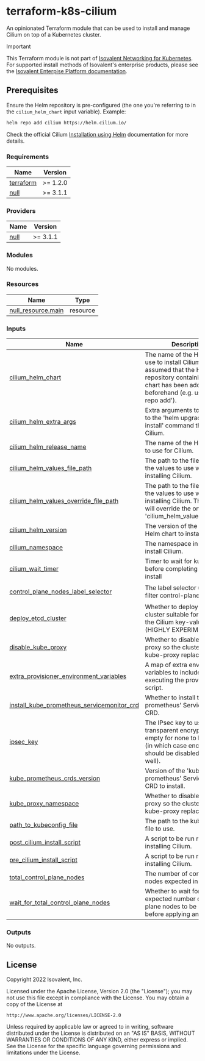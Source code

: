 # terraform-k8s-cilium

An opinionated Terraform module that can be used to install and manage Cilium on top of a Kubernetes cluster.

> [!IMPORTANT]
> This Terraform module is not part of [Isovalent Networking for Kubernetes](https://isovalent.com/product/).
> For supported install methods of Isovalent's enterprise products, please see the [Isovalent Enterpise Platform documentation](https://docs.isovalent.com/).

## Prerequisites
Ensure the Helm repository is pre-configured (the one you're referring to in the `cilium_helm_chart` input variable). Example:
```bash
helm repo add cilium https://helm.cilium.io/
```

Check the official Cilium [Installation using Helm](https://docs.cilium.io/en/stable/installation/k8s-install-helm/#install-cilium) documentation for more details.

<!-- BEGIN_TF_DOCS -->
### Requirements

| Name | Version |
|------|---------|
| <a name="requirement_terraform"></a> [terraform](#requirement\_terraform) | >= 1.2.0 |
| <a name="requirement_null"></a> [null](#requirement\_null) | >= 3.1.1 |

### Providers

| Name | Version |
|------|---------|
| <a name="provider_null"></a> [null](#provider\_null) | >= 3.1.1 |

### Modules

No modules.

### Resources

| Name | Type |
|------|------|
| [null_resource.main](https://registry.terraform.io/providers/hashicorp/null/latest/docs/resources/resource) | resource |

### Inputs

| Name | Description | Type | Default | Required |
|------|-------------|------|---------|:--------:|
| <a name="input_cilium_helm_chart"></a> [cilium\_helm\_chart](#input\_cilium\_helm\_chart) | The name of the Helm chart to use to install Cilium. It is assumed that the Helm repository containing this chart has been added beforehand (e.g. using 'helm repo add'). | `string` | `"cilium/cilium"` | no |
| <a name="input_cilium_helm_extra_args"></a> [cilium\_helm\_extra\_args](#input\_cilium\_helm\_extra\_args) | Extra arguments to be passed to the 'helm upgrade --install' command that installs Cilium. | `string` | `""` | no |
| <a name="input_cilium_helm_release_name"></a> [cilium\_helm\_release\_name](#input\_cilium\_helm\_release\_name) | The name of the Helm release to use for Cilium. | `string` | `"cilium"` | no |
| <a name="input_cilium_helm_values_file_path"></a> [cilium\_helm\_values\_file\_path](#input\_cilium\_helm\_values\_file\_path) | The path to the file containing the values to use when installing Cilium. | `string` | n/a | yes |
| <a name="input_cilium_helm_values_override_file_path"></a> [cilium\_helm\_values\_override\_file\_path](#input\_cilium\_helm\_values\_override\_file\_path) | The path to the file containing the values to use when installing Cilium. These values will override the ones in 'cilium\_helm\_values\_file\_path'. | `string` | n/a | yes |
| <a name="input_cilium_helm_version"></a> [cilium\_helm\_version](#input\_cilium\_helm\_version) | The version of the Cilium Helm chart to install. | `string` | n/a | yes |
| <a name="input_cilium_namespace"></a> [cilium\_namespace](#input\_cilium\_namespace) | The namespace in which to install Cilium. | `string` | `"kube-system"` | no |
| <a name="input_cilium_wait_timer"></a> [cilium\_wait\_timer](#input\_cilium\_wait\_timer) | Timer to wait for kubeconfig before completing the cilium install | `number` | `1800` | no |
| <a name="input_control_plane_nodes_label_selector"></a> [control\_plane\_nodes\_label\_selector](#input\_control\_plane\_nodes\_label\_selector) | The label selector used to filter control-plane nodes. | `string` | `"node-role.kubernetes.io/control-plane"` | no |
| <a name="input_deploy_etcd_cluster"></a> [deploy\_etcd\_cluster](#input\_deploy\_etcd\_cluster) | Whether to deploy an 'etcd' cluster suitable for usage as the Cilium key-value store (HIGHLY EXPERIMENTAL). | `bool` | `false` | no |
| <a name="input_disable_kube_proxy"></a> [disable\_kube\_proxy](#input\_disable\_kube\_proxy) | Whether to disable the kube proxy so the cluster uses kube-proxy replacement | `bool` | `false` | no |
| <a name="input_extra_provisioner_environment_variables"></a> [extra\_provisioner\_environment\_variables](#input\_extra\_provisioner\_environment\_variables) | A map of extra environment variables to include when executing the provisioning script. | `map(string)` | `{}` | no |
| <a name="input_install_kube_prometheus_servicemonitor_crd"></a> [install\_kube\_prometheus\_servicemonitor\_crd](#input\_install\_kube\_prometheus\_servicemonitor\_crd) | Whether to install the 'kube-prometheus' ServiceMonitor CRD. | `bool` | `true` | no |
| <a name="input_ipsec_key"></a> [ipsec\_key](#input\_ipsec\_key) | The IPsec key to use for transparent encryption. Leave empty for none to be created (in which case encryption should be disabled in Helm as well). | `string` | `""` | no |
| <a name="input_kube_prometheus_crds_version"></a> [kube\_prometheus\_crds\_version](#input\_kube\_prometheus\_crds\_version) | Version of the 'kube-prometheus' ServiceMonitor CRD to install. | `string` | `"v0.13.0"` | no |
| <a name="input_kube_proxy_namespace"></a> [kube\_proxy\_namespace](#input\_kube\_proxy\_namespace) | Whether to disable the kube proxy so the cluster uses kube-proxy replacement | `string` | `"kube-system"` | no |
| <a name="input_path_to_kubeconfig_file"></a> [path\_to\_kubeconfig\_file](#input\_path\_to\_kubeconfig\_file) | The path to the kubeconfig file to use. | `string` | n/a | yes |
| <a name="input_post_cilium_install_script"></a> [post\_cilium\_install\_script](#input\_post\_cilium\_install\_script) | A script to be run right after installing Cilium. | `string` | `""` | no |
| <a name="input_pre_cilium_install_script"></a> [pre\_cilium\_install\_script](#input\_pre\_cilium\_install\_script) | A script to be run right before installing Cilium. | `string` | `""` | no |
| <a name="input_total_control_plane_nodes"></a> [total\_control\_plane\_nodes](#input\_total\_control\_plane\_nodes) | The number of control-plane nodes expected in the cluster. | `number` | `3` | no |
| <a name="input_wait_for_total_control_plane_nodes"></a> [wait\_for\_total\_control\_plane\_nodes](#input\_wait\_for\_total\_control\_plane\_nodes) | Whether to wait for the expected number of control-plane nodes to be registered before applying any changes. | `bool` | `false` | no |

### Outputs

No outputs.
<!-- END_TF_DOCS -->

## License

Copyright 2022 Isovalent, Inc.

Licensed under the Apache License, Version 2.0 (the "License");
you may not use this file except in compliance with the License.
You may obtain a copy of the License at

    http://www.apache.org/licenses/LICENSE-2.0

Unless required by applicable law or agreed to in writing, software
distributed under the License is distributed on an "AS IS" BASIS,
WITHOUT WARRANTIES OR CONDITIONS OF ANY KIND, either express or implied.
See the License for the specific language governing permissions and
limitations under the License.
